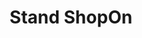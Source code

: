 ---
title: "Stand ShopOn"
url: /ciudad-autonoma-de-buenos-aires/stand-shopon/
shop: puesto de avanzada
---
